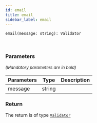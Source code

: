 ```yaml
---
id: email
title: email
sidebar_label: email
---
```


```tsx
email(message: string): Validator
```
<br/>



### Parameters

<font size="2"><i>(Mandatory parameters are in bold)</i></font>

| Parameters | Type | Description |
| --------- | ---- | ----------- |
| message | string |  |


### Return



The return is of type <code>[Validator](/framework-api/types/Validator.md)</code>